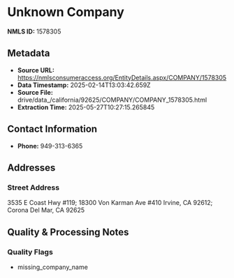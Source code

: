 # Unknown Company

**NMLS ID:** 1578305

## Metadata
- **Source URL:** https://nmlsconsumeraccess.org/EntityDetails.aspx/COMPANY/1578305
- **Data Timestamp:** 2025-02-14T13:03:42.659Z
- **Source File:** drive/data_/california/92625/COMPANY/COMPANY_1578305.html
- **Extraction Time:** 2025-05-27T10:27:15.265845

## Contact Information
- **Phone:** 949-313-6365

## Addresses
### Street Address
3535 E Coast Hwy #119; 18300 Von Karman Ave #410 Irvine, CA 92612; Corona Del Mar, CA 92625

## Quality & Processing Notes
### Quality Flags
- missing_company_name
